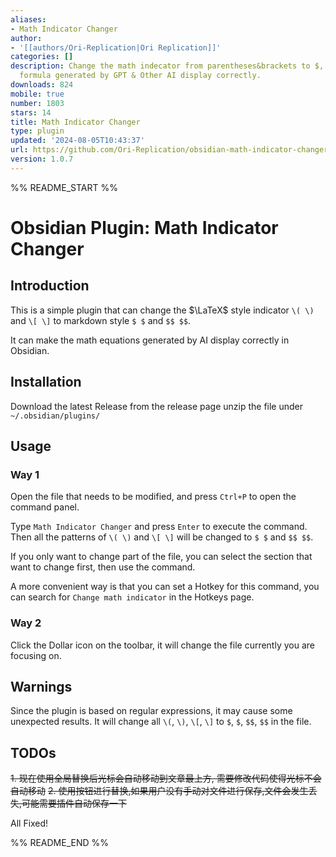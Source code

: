 ```yaml
---
aliases:
- Math Indicator Changer
author:
- '[[authors/Ori-Replication|Ori Replication]]'
categories: []
description: Change the math indecator from parentheses&brackets to $, make the math
  formula generated by GPT & Other AI display correctly.
downloads: 824
mobile: true
number: 1803
stars: 14
title: Math Indicator Changer
type: plugin
updated: '2024-08-05T10:43:37'
url: https://github.com/Ori-Replication/obsidian-math-indicator-changer
version: 1.0.7
---
```


%% README_START %%

# Obsidian Plugin: Math Indicator Changer
## Introduction
This is a simple plugin that can change the $\LaTeX$ style indicator `\( \)` and `\[ \]` to markdown style `$ $` and `$$ $$`. 

It can make the math equations generated by AI display correctly in Obsidian.

## Installation 
Download the latest Release from the release page
unzip the file under `~/.obsidian/plugins/`

## Usage
### Way 1
Open the file that needs to be modified, and press `Ctrl+P` to open the command panel.

Type `Math Indicator Changer` and press `Enter` to execute the command. Then all the patterns of `\( \)` and `\[ \]` will be changed to `$ $` and `$$ $$`.

If you only want to change part of the file, you can select the section that want to change first, then use the command.

A more convenient way is that you can set a Hotkey for this command, you can search for `Change math indicator` in the Hotkeys page.

### Way 2
Click the Dollar icon on the toolbar, it will change the file currently you are focusing on.

## Warnings
Since the plugin is based on regular expressions, it may cause some unexpected results. It will change all `\(`, `\)`, `\[`, `\]` to `$`, `$`, `$$`, `$$` in the file.

## TODOs
~~1. 现在使用全局替换后光标会自动移动到文章最上方, 需要修改代码使得光标不会自动移动~~
~~2. 使用按钮进行替换,如果用户没有手动对文件进行保存,文件会发生丢失,可能需要插件自动保存一下~~

All Fixed!

%% README_END %%